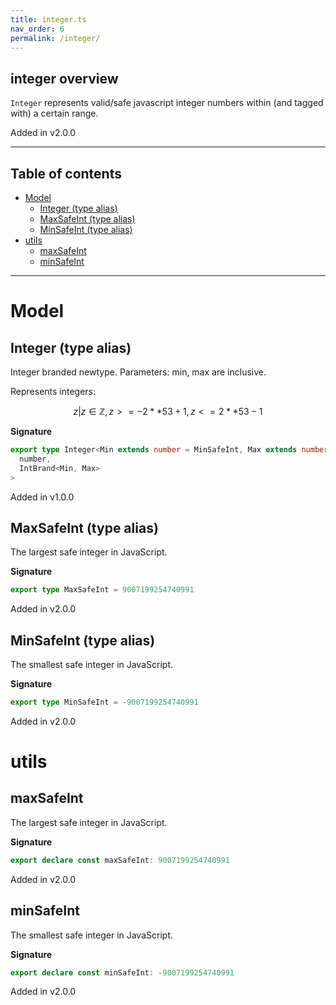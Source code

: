 ```yaml
---
title: integer.ts
nav_order: 6
permalink: /integer/
---
```


## integer overview

`Integer` represents valid/safe javascript integer numbers within (and tagged with) a
certain range.

Added in v2.0.0

---

<h2 class="text-delta">Table of contents</h2>

- [Model](#model)
  - [Integer (type alias)](#integer-type-alias)
  - [MaxSafeInt (type alias)](#maxsafeint-type-alias)
  - [MinSafeInt (type alias)](#minsafeint-type-alias)
- [utils](#utils)
  - [maxSafeInt](#maxsafeint)
  - [minSafeInt](#minsafeint)

---

# Model

## Integer (type alias)

Integer branded newtype. Parameters: min, max are inclusive.

Represents integers:

```math
 { z | z ∈ ℤ, z >= -2 ** 53 + 1, z <= 2 ** 53 - 1 }
```

**Signature**

```ts
export type Integer<Min extends number = MinSafeInt, Max extends number = MaxSafeInt> = Branded<
  number,
  IntBrand<Min, Max>
>
```

Added in v1.0.0

## MaxSafeInt (type alias)

The largest safe integer in JavaScript.

**Signature**

```ts
export type MaxSafeInt = 9007199254740991
```

Added in v2.0.0

## MinSafeInt (type alias)

The smallest safe integer in JavaScript.

**Signature**

```ts
export type MinSafeInt = -9007199254740991
```

Added in v2.0.0

# utils

## maxSafeInt

The largest safe integer in JavaScript.

**Signature**

```ts
export declare const maxSafeInt: 9007199254740991
```

Added in v2.0.0

## minSafeInt

The smallest safe integer in JavaScript.

**Signature**

```ts
export declare const minSafeInt: -9007199254740991
```

Added in v2.0.0
